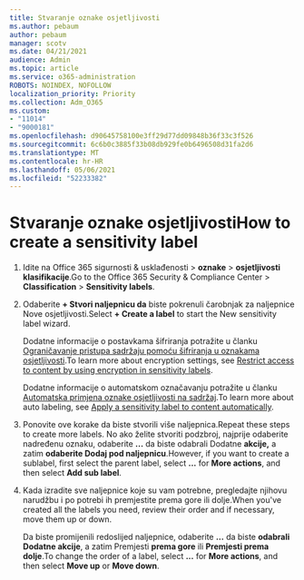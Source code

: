 ```yaml
---
title: Stvaranje oznake osjetljivosti
ms.author: pebaum
author: pebaum
manager: scotv
ms.date: 04/21/2021
audience: Admin
ms.topic: article
ms.service: o365-administration
ROBOTS: NOINDEX, NOFOLLOW
localization_priority: Priority
ms.collection: Adm_O365
ms.custom:
- "11014"
- "9000181"
ms.openlocfilehash: d90645758100e3ff29d77dd09848b36f33c3f526
ms.sourcegitcommit: 6c6b0c3885f33b08db929fe0b6496508d31fa2d6
ms.translationtype: MT
ms.contentlocale: hr-HR
ms.lasthandoff: 05/06/2021
ms.locfileid: "52233382"
---
```

# <a name="how-to-create-a-sensitivity-label"></a><span data-ttu-id="a4e91-102">Stvaranje oznake osjetljivosti</span><span class="sxs-lookup"><span data-stu-id="a4e91-102">How to create a sensitivity label</span></span>

1. <span data-ttu-id="a4e91-103">Idite na Office 365 sigurnosti & usklađenosti > **oznake**  >  **osjetljivosti klasifikacije**.</span><span class="sxs-lookup"><span data-stu-id="a4e91-103">Go to the Office 365 Security & Compliance Center > **Classification** > **Sensitivity labels**.</span></span>

1. <span data-ttu-id="a4e91-104">Odaberite **+ Stvori naljepnicu da** biste pokrenuli čarobnjak za naljepnice Nove osjetljivosti.</span><span class="sxs-lookup"><span data-stu-id="a4e91-104">Select **+ Create a label** to start the New sensitivity label wizard.</span></span>

    <span data-ttu-id="a4e91-105">Dodatne informacije o postavkama šifriranja potražite u članku [Ograničavanje pristupa sadržaju pomoću šifriranja u oznakama osjetljivosti](https://go.microsoft.com/fwlink/?linkid=2106331).</span><span class="sxs-lookup"><span data-stu-id="a4e91-105">To learn more about encryption settings, see [Restrict access to content by using encryption in sensitivity labels](https://go.microsoft.com/fwlink/?linkid=2106331).</span></span>

    <span data-ttu-id="a4e91-106">Dodatne informacije o automatskom označavanju potražite u članku [Automatska primjena oznake osjetljivosti na sadržaj](https://go.microsoft.com/fwlink/?linkid=2105837).</span><span class="sxs-lookup"><span data-stu-id="a4e91-106">To learn more about auto labeling, see [Apply a sensitivity label to content automatically](https://go.microsoft.com/fwlink/?linkid=2105837).</span></span>

1. <span data-ttu-id="a4e91-107">Ponovite ove korake da biste stvorili više naljepnica.</span><span class="sxs-lookup"><span data-stu-id="a4e91-107">Repeat these steps to create more labels.</span></span> <span data-ttu-id="a4e91-108">No ako želite stvoriti podzbroj, najprije odaberite nadređenu oznaku, odaberite **...** da biste odabrali Dodatne **akcije,** a zatim **odaberite Dodaj pod naljepnicu**.</span><span class="sxs-lookup"><span data-stu-id="a4e91-108">However, if you want to create a sublabel, first select the parent label, select **...** for **More actions**, and then select **Add sub label**.</span></span>

1. <span data-ttu-id="a4e91-109">Kada izradite sve naljepnice koje su vam potrebne, pregledajte njihovu narudžbu i po potrebi ih premjestite prema gore ili dolje.</span><span class="sxs-lookup"><span data-stu-id="a4e91-109">When you've created all the labels you need, review their order and if necessary, move them up or down.</span></span> 
    
    <span data-ttu-id="a4e91-110">Da biste promijenili redoslijed naljepnice, odaberite **...** da biste **odabrali Dodatne akcije**, a zatim Premjesti **prema gore** ili **Premjesti prema dolje**.</span><span class="sxs-lookup"><span data-stu-id="a4e91-110">To change the order of a label, select **...** for **More actions**, and then select **Move up** or **Move down**.</span></span>
